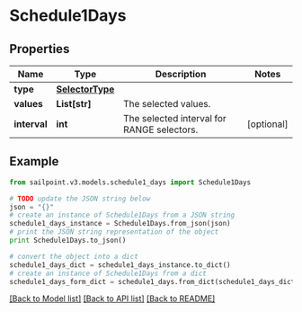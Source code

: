 # Schedule1Days


## Properties

Name | Type | Description | Notes
------------ | ------------- | ------------- | -------------
**type** | [**SelectorType**](SelectorType.md) |  | 
**values** | **List[str]** | The selected values.  | 
**interval** | **int** | The selected interval for RANGE selectors.  | [optional] 

## Example

```python
from sailpoint.v3.models.schedule1_days import Schedule1Days

# TODO update the JSON string below
json = "{}"
# create an instance of Schedule1Days from a JSON string
schedule1_days_instance = Schedule1Days.from_json(json)
# print the JSON string representation of the object
print Schedule1Days.to_json()

# convert the object into a dict
schedule1_days_dict = schedule1_days_instance.to_dict()
# create an instance of Schedule1Days from a dict
schedule1_days_form_dict = schedule1_days.from_dict(schedule1_days_dict)
```
[[Back to Model list]](../README.md#documentation-for-models) [[Back to API list]](../README.md#documentation-for-api-endpoints) [[Back to README]](../README.md)



